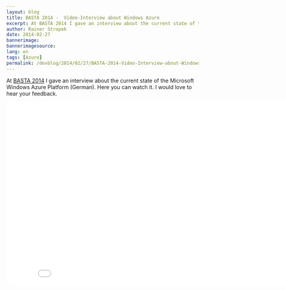 ```yaml
---
layout: blog
title: BASTA 2014 -  Video-Interview about Windows Azure
excerpt: At BASTA 2014 I gave an interview about the current state of the Microsoft Windows Azure Platform (German). Here you can watch it. I would love to hear your feedback.
author: Rainer Stropek
date: 2014-02-27
bannerimage: 
bannerimagesource: 
lang: en
tags: [Azure]
permalink: /devblog/2014/02/27/BASTA-2014-Video-Interview-about-Windows-Azure
---
```


<p>At <a href="http://www.basta.net" target="_blank">BASTA 2014</a> I gave an interview about the current state of the Microsoft Windows Azure Platform (German). Here you can watch it. I would love to hear your feedback.</p><div class="videoWrapper">
  <iframe width="853" height="480" src="//www.youtube.com/embed/jRgzfBIU5rI?list=UU2X1sDzeThjT5RpUs7jIpzQ" frameborder="0" allowfullscreen="allowfullscreen"></iframe>
</div>